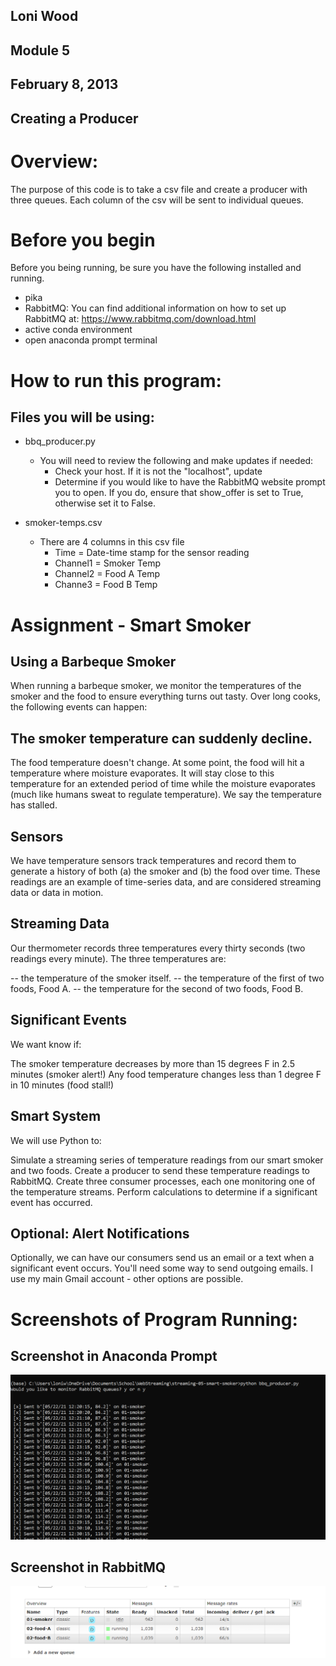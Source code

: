 ## Loni Wood  
## Module 5 
## February 8, 2013
## Creating a Producer

# Overview:
The purpose of this code is to take a csv file and create a producer with three queues.  Each column of the csv will be sent to individual queues.

# Before you begin
Before you being running, be sure you have the following installed and running.
- pika
- RabbitMQ:
    You can find additional information on how to set up RabbitMQ at: https://www.rabbitmq.com/download.html
- active conda environment
- open anaconda prompt terminal

# How to run this program:
## Files you will be using:
 - bbq_producer.py
     - You will need to review the following and make updates if needed:
        - Check your host.  If it is not the "localhost", update
        - Determine if you would like to have the RabbitMQ website prompt you to open. If you do, ensure that show_offer is set to True, otherwise set it to False.
 
 - smoker-temps.csv
     - There are 4 columns in this csv file
        - Time = Date-time stamp for the sensor reading
        - Channel1 = Smoker Temp
        - Channel2 = Food A Temp 
        - Channe3 = Food B Temp 

# Assignment - Smart Smoker 

## Using a Barbeque Smoker
When running a barbeque smoker, we monitor the temperatures of the smoker and the food to ensure everything turns out tasty. Over long cooks, the following events can happen:

## The smoker temperature can suddenly decline.
The food temperature doesn't change. At some point, the food will hit a temperature where moisture evaporates. It will stay close to this temperature for an extended period of time while the moisture evaporates (much like humans sweat to regulate temperature). We say the temperature has stalled.
 

## Sensors
We have temperature sensors track temperatures and record them to generate a history of both (a) the smoker and (b) the food over time. These readings are an example of time-series data, and are considered streaming data or data in motion.

 
## Streaming Data
Our thermometer records three temperatures every thirty seconds (two readings every minute). The three temperatures are:

 -- the temperature of the smoker itself.
 -- the temperature of the first of two foods, Food A.
 -- the temperature for the second of two foods, Food B.
 

## Significant Events
We want know if:

The smoker temperature decreases by more than 15 degrees F in 2.5 minutes (smoker alert!)
Any food temperature changes less than 1 degree F in 10 minutes (food stall!)
 
## Smart System
We will use Python to:

Simulate a streaming series of temperature readings from our smart smoker and two foods.
Create a producer to send these temperature readings to RabbitMQ.
Create three consumer processes, each one monitoring one of the temperature streams. 
Perform calculations to determine if a significant event has occurred.
 

## Optional: Alert Notifications
Optionally, we can have our consumers send us an email or a text when a significant event occurs. 
You'll need some way to send outgoing emails. I use my main Gmail account - other options are possible. 

# Screenshots of Program Running:
## Screenshot in Anaconda Prompt
![smoker_on_anaconda](smoker_anaconda.png)

## Screenshot in RabbitMQ
![smoker_on_rabbitmq](smoker_rabbit.png)